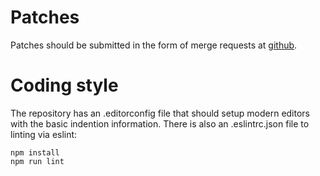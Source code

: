 Patches
=======

Patches should be submitted in the form of merge requests at
[github][github].


Coding style
============

The repository has an .editorconfig file that should setup
modern editors with the basic indention information. There
is also an .eslintrc.json file to linting via eslint:

	npm install
	npm run lint


[github]: https://github.com/gicmo/gamemode-extension

